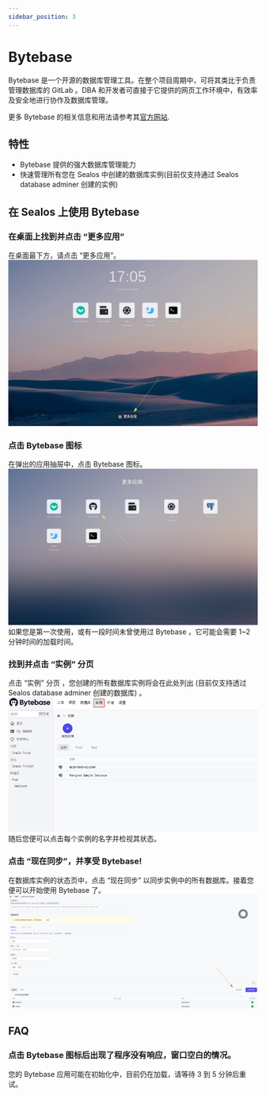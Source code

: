 ```yaml
---
sidebar_position: 3
---
```

# Bytebase

Bytebase 是一个开源的数据库管理工具。在整个项目周期中，可将其类比于负责管理数据库的 GitLab 。DBA 和开发者可直接于它提供的网页工作环境中，有效率及安全地进行协作及数据库管理。

更多 Bytebase 的相关信息和用法请参考其[官方网站](https://www.bytebase.com/docs/tutorials/overview/).

## 特性
* Bytebase 提供的强大数据库管理能力
* 快速管理所有您在 Sealos 中创建的数据库实例(目前仅支持通过 Sealos database adminer 创建的实例)

## 在 Sealos 上使用 Bytebase
### 在桌面上找到并点击 “更多应用”
在桌面最下方，请点击 “更多应用”。
![Navigate to 'more applications' on the Sealos desktop](./images/01_zh.png)
### 点击 Bytebase 图标
在弹出的应用抽屉中，点击 Bytebase 图标。
![Click on the Bytebase icon](./images/02_zh.png)
如果您是第一次使用，或有一段时间未曾使用过 Bytebase ，它可能会需要 1~2 分钟时间的加载时间。
### 找到并点击 “实例” 分页
点击 “实例” 分页 ，您创建的所有数据库实例将会在此处列出 (目前仅支持透过 Sealos database adminer 创建的数据库) 。
![Navigate and click the 'Instance' tab](./images/03_zh.png)
随后您便可以点击每个实例的名字并检视其状态。
### 点击 “现在同步”，并享受 Bytebase!
在数据库实例的状态页中，点击 “现在同步” 以同步实例中的所有数据库。接着您便可以开始使用 Bytebase 了。
![Click 'Sync Now' and viola!](./images/04_zh.png)
## FAQ
### 点击 Bytebase 图标后出现了程序没有响应，窗口空白的情况。
您的 Bytebase 应用可能在初始化中，目前仍在加载，请等待 3 到 5 分钟后重试。